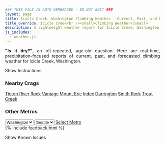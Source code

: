 ```yaml
---
### THIS FILE IS AUTO-GENERATED - DO NOT EDIT ###
layout: page
title: Icicle Creek, Washington Climbing Weather - Current, Past, and Forecasted Report
title_override: Icicle Creek<br /><small>Climbing Weather</small>
description: A lightweight weather report for Icicle Creek, Washington. Optimized for slow internet connections.
js_includes:
  - weather.js
---
```


<section class="measure center lh-copy f5-ns f6 ph2 mv4" style="text-align: justify;">
<strong>"Is it dry?"</strong>, an oft-repeated, age-old question. Here are real-time,
precipitation-focused reports of current, past, and forecasted climbing weather for Icicle Creek, Washington.
</section>

<p id="settings-toggle" class="mw5 b center tc hover-light-red black-70 pointer">Show Instructions</p>
<section id="settings" class="overflow-hidden" style="display:none;">
    <div class="mv2 ph2 center">
        <div class="fn f6 tc pv2">
            <p class="measure lh-copy center"><strong>Show/hide hourly forecasts</strong> by clicking the desired day.</p>
            <hr class="mw5 p0 mv2 o-60 b0 bt b--light-red light-red bg-light-red">
            <p class="measure lh-copy center"><strong>Current and Past conditions</strong> are measured by the nearest weather station. <strong>Forecast conditions</strong> are calculated and polled separately.</p>
            <hr class="mw5 p0 mv2 o-60 b0 bt b--light-red light-red bg-light-red">
            <p class="measure lh-copy center"><strong>Having issues?</strong> Try <a id="clear-cache" class="no-underline relative fancy-link light-red hover-light-red" href="#">clearing the local cache</a>.</p>
            <hr class="mw5 p0 mv2 o-60 b0 bt b--light-red light-red bg-light-red">
            <p class="measure lh-copy center">Weather data sourced from <a class="no-underline fancy-link relative light-red" target="_blank" href="https://www.weather.gov/documentation/services-web-api">weather.gov</a>.</p>
        </div>
    </div>
</section>
<section id="weather" data-crag="icicle-creek-washington" class="mv4-ns mv3 ph2 center"></section>
<section id="nearby" class="tc lh-copy">
  <h3>Nearby Crags</h3>
<a class="nowrap no-underline fancy-link relative light-red mh3" href="/crags/tieton-river-rock-washington-weather.html">Tieton River Rock</a>
<a class="nowrap no-underline fancy-link relative light-red mh3" href="/crags/vantage-washington-weather.html">Vantage</a>
<a class="nowrap no-underline fancy-link relative light-red mh3" href="/crags/mount-erie-washington-weather.html">Mount Erie</a>
<a class="nowrap no-underline fancy-link relative light-red mh3" href="/crags/index-washington-weather.html">Index</a>
<a class="nowrap no-underline fancy-link relative light-red mh3" href="/crags/darrington-washington-weather.html">Darrington</a>
<a class="nowrap no-underline fancy-link relative light-red mh3" href="/crags/smith-rock-oregon-weather.html">Smith Rock</a>
<a class="nowrap no-underline fancy-link relative light-red mh3" href="/crags/trout-creek-oregon-weather.html">Trout Creek</a>
</section>
<section id="nearby" class="tc lh-copy">
  <h3>Other Metros</h3>
  <select class="ma1 bg-near-white pa2" id="stateSel">
    <option value="Texas">Texas</option>
    <option value="Washington" selected>Washington</option>
    <option value="Colorado">Colorado</option>
    <option value="Tennessee">Tennessee</option>
    <option value="Utah">Utah</option>
    <option value="California">California</option>
  </select>
  <select class="ma1 bg-near-white pa2" id="citySel">
    <option value="Seattle" selected>Seattle</option>
  </select>
  <a id="selectMetro" class="f6 link dim ph3 pv2 ma1 dib white bg-light-red" href="/crags/seattle-washington-weather.html">Select Metro</a>
  <script>
    var states = [];
    states["Texas"] = "Austin"
    states["Washington"] = "Seattle"
    states["Colorado"] = "Denver"
    states["Tennessee"] = "Nashville"
    states["Utah"] = "Salt Lake City"
    states["California"] = "San Francisco|Los Angeles"
  </script>
</section>
{% include feedback.html %}
<p id="issues-toggle" class="mw5 b center tc hover-light-red black-70 pointer">Show Known Issues</p>
<section id="issues" class="overflow-hidden tc f6">
</section>

<script>
  var weekly_OTX_35_103 = {"updated":"2022-09-30T07:57:16+00:00","units":"us","forecastGenerator":"BaselineForecastGenerator","generatedAt":"2022-09-30T08:46:32+00:00","updateTime":"2022-09-30T07:57:16+00:00","validTimes":"2022-09-30T01:00:00+00:00/P8D","elevation":{"unitCode":"wmoUnit:m","value":627.888},"periods":[{"number":1,"name":"Overnight","startTime":"2022-09-30T01:00:00-07:00","endTime":"2022-09-30T06:00:00-07:00","isDaytime":false,"temperature":54,"temperatureUnit":"F","temperatureTrend":"rising","windSpeed":"7 mph","windDirection":"NW","icon":"https://api.weather.gov/icons/land/night/haze?size=medium","shortForecast":"Haze","detailedForecast":"Haze. Mostly clear. Low around 54, with temperatures rising to around 56 overnight. Northwest wind around 7 mph."},{"number":2,"name":"Friday","startTime":"2022-09-30T06:00:00-07:00","endTime":"2022-09-30T18:00:00-07:00","isDaytime":true,"temperature":73,"temperatureUnit":"F","temperatureTrend":"falling","windSpeed":"2 to 6 mph","windDirection":"NE","icon":"https://api.weather.gov/icons/land/day/haze/skc?size=medium","shortForecast":"Haze then Sunny","detailedForecast":"Haze before 11am. Sunny. High near 73, with temperatures falling to around 71 in the afternoon. Northeast wind 2 to 6 mph."},{"number":3,"name":"Friday Night","startTime":"2022-09-30T18:00:00-07:00","endTime":"2022-10-01T06:00:00-07:00","isDaytime":false,"temperature":57,"temperatureUnit":"F","temperatureTrend":"rising","windSpeed":"1 to 5 mph","windDirection":"SE","icon":"https://api.weather.gov/icons/land/night/few?size=medium","shortForecast":"Mostly Clear","detailedForecast":"Mostly clear. Low around 57, with temperatures rising to around 59 overnight. Southeast wind 1 to 5 mph."},{"number":4,"name":"Saturday","startTime":"2022-10-01T06:00:00-07:00","endTime":"2022-10-01T18:00:00-07:00","isDaytime":true,"temperature":74,"temperatureUnit":"F","temperatureTrend":null,"windSpeed":"1 to 7 mph","windDirection":"SE","icon":"https://api.weather.gov/icons/land/day/few?size=medium","shortForecast":"Sunny","detailedForecast":"Sunny, with a high near 74. Southeast wind 1 to 7 mph."},{"number":5,"name":"Saturday Night","startTime":"2022-10-01T18:00:00-07:00","endTime":"2022-10-02T06:00:00-07:00","isDaytime":false,"temperature":59,"temperatureUnit":"F","temperatureTrend":null,"windSpeed":"2 to 6 mph","windDirection":"N","icon":"https://api.weather.gov/icons/land/night/skc?size=medium","shortForecast":"Clear","detailedForecast":"Clear, with a low around 59. North wind 2 to 6 mph."},{"number":6,"name":"Sunday","startTime":"2022-10-02T06:00:00-07:00","endTime":"2022-10-02T18:00:00-07:00","isDaytime":true,"temperature":77,"temperatureUnit":"F","temperatureTrend":null,"windSpeed":"2 to 6 mph","windDirection":"NE","icon":"https://api.weather.gov/icons/land/day/skc?size=medium","shortForecast":"Sunny","detailedForecast":"Sunny, with a high near 77."},{"number":7,"name":"Sunday Night","startTime":"2022-10-02T18:00:00-07:00","endTime":"2022-10-03T06:00:00-07:00","isDaytime":false,"temperature":59,"temperatureUnit":"F","temperatureTrend":null,"windSpeed":"2 to 6 mph","windDirection":"W","icon":"https://api.weather.gov/icons/land/night/few?size=medium","shortForecast":"Mostly Clear","detailedForecast":"Mostly clear, with a low around 59."},{"number":8,"name":"Monday","startTime":"2022-10-03T06:00:00-07:00","endTime":"2022-10-03T18:00:00-07:00","isDaytime":true,"temperature":76,"temperatureUnit":"F","temperatureTrend":null,"windSpeed":"2 to 6 mph","windDirection":"S","icon":"https://api.weather.gov/icons/land/day/few?size=medium","shortForecast":"Sunny","detailedForecast":"Sunny, with a high near 76."},{"number":9,"name":"Monday Night","startTime":"2022-10-03T18:00:00-07:00","endTime":"2022-10-04T06:00:00-07:00","isDaytime":false,"temperature":59,"temperatureUnit":"F","temperatureTrend":null,"windSpeed":"5 mph","windDirection":"W","icon":"https://api.weather.gov/icons/land/night/few?size=medium","shortForecast":"Mostly Clear","detailedForecast":"Mostly clear, with a low around 59."},{"number":10,"name":"Tuesday","startTime":"2022-10-04T06:00:00-07:00","endTime":"2022-10-04T18:00:00-07:00","isDaytime":true,"temperature":77,"temperatureUnit":"F","temperatureTrend":null,"windSpeed":"2 to 6 mph","windDirection":"S","icon":"https://api.weather.gov/icons/land/day/few?size=medium","shortForecast":"Sunny","detailedForecast":"Sunny, with a high near 77."},{"number":11,"name":"Tuesday Night","startTime":"2022-10-04T18:00:00-07:00","endTime":"2022-10-05T06:00:00-07:00","isDaytime":false,"temperature":60,"temperatureUnit":"F","temperatureTrend":null,"windSpeed":"5 mph","windDirection":"W","icon":"https://api.weather.gov/icons/land/night/sct?size=medium","shortForecast":"Partly Cloudy","detailedForecast":"Partly cloudy, with a low around 60."},{"number":12,"name":"Wednesday","startTime":"2022-10-05T06:00:00-07:00","endTime":"2022-10-05T18:00:00-07:00","isDaytime":true,"temperature":76,"temperatureUnit":"F","temperatureTrend":null,"windSpeed":"3 mph","windDirection":"E","icon":"https://api.weather.gov/icons/land/day/sct?size=medium","shortForecast":"Mostly Sunny","detailedForecast":"Mostly sunny, with a high near 76."},{"number":13,"name":"Wednesday Night","startTime":"2022-10-05T18:00:00-07:00","endTime":"2022-10-06T06:00:00-07:00","isDaytime":false,"temperature":58,"temperatureUnit":"F","temperatureTrend":null,"windSpeed":"5 mph","windDirection":"SW","icon":"https://api.weather.gov/icons/land/night/sct?size=medium","shortForecast":"Partly Cloudy","detailedForecast":"Partly cloudy, with a low around 58."},{"number":14,"name":"Thursday","startTime":"2022-10-06T06:00:00-07:00","endTime":"2022-10-06T18:00:00-07:00","isDaytime":true,"temperature":76,"temperatureUnit":"F","temperatureTrend":null,"windSpeed":"5 mph","windDirection":"NE","icon":"https://api.weather.gov/icons/land/day/few?size=medium","shortForecast":"Sunny","detailedForecast":"Sunny, with a high near 76."}]}
  var hourly_OTX_35_103 = {"@context":["https://geojson.org/geojson-ld/geojson-context.jsonld",{"@version":"1.1","wx":"https://api.weather.gov/ontology#","geo":"http://www.opengis.net/ont/geosparql#","unit":"http://codes.wmo.int/common/unit/","@vocab":"https://api.weather.gov/ontology#"}],"type":"Feature","geometry":{"type":"Polygon","coordinates":[[[-120.7345075,47.548385],[-120.72864890000001,47.527796900000006],[-120.69818380000001,47.5317458],[-120.70403590000001,47.5523341],[-120.7345075,47.548385]]]},"properties":{"updated":"2022-09-30T07:57:16+00:00","units":"us","forecastGenerator":"HourlyForecastGenerator","generatedAt":"2022-09-30T08:46:33+00:00","updateTime":"2022-09-30T07:57:16+00:00","validTimes":"2022-09-30T01:00:00+00:00/P8D","elevation":{"unitCode":"wmoUnit:m","value":627.888},"periods":[{"number":1,"name":"","startTime":"2022-09-30T01:00:00-07:00","endTime":"2022-09-30T02:00:00-07:00","isDaytime":false,"temperature":57,"temperatureUnit":"F","temperatureTrend":null,"windSpeed":"7 mph","windDirection":"NW","icon":"https://api.weather.gov/icons/land/night/haze?size=small","shortForecast":"Haze","detailedForecast":""},{"number":2,"name":"","startTime":"2022-09-30T02:00:00-07:00","endTime":"2022-09-30T03:00:00-07:00","isDaytime":false,"temperature":57,"temperatureUnit":"F","temperatureTrend":null,"windSpeed":"7 mph","windDirection":"NW","icon":"https://api.weather.gov/icons/land/night/haze?size=small","shortForecast":"Haze","detailedForecast":""},{"number":3,"name":"","startTime":"2022-09-30T03:00:00-07:00","endTime":"2022-09-30T04:00:00-07:00","isDaytime":false,"temperature":56,"temperatureUnit":"F","temperatureTrend":null,"windSpeed":"6 mph","windDirection":"NW","icon":"https://api.weather.gov/icons/land/night/haze?size=small","shortForecast":"Haze","detailedForecast":""},{"number":4,"name":"","startTime":"2022-09-30T04:00:00-07:00","endTime":"2022-09-30T05:00:00-07:00","isDaytime":false,"temperature":56,"temperatureUnit":"F","temperatureTrend":null,"windSpeed":"6 mph","windDirection":"NW","icon":"https://api.weather.gov/icons/land/night/haze?size=small","shortForecast":"Haze","detailedForecast":""},{"number":5,"name":"","startTime":"2022-09-30T05:00:00-07:00","endTime":"2022-09-30T06:00:00-07:00","isDaytime":false,"temperature":56,"temperatureUnit":"F","temperatureTrend":null,"windSpeed":"5 mph","windDirection":"NW","icon":"https://api.weather.gov/icons/land/night/haze?size=small","shortForecast":"Haze","detailedForecast":""},{"number":6,"name":"","startTime":"2022-09-30T06:00:00-07:00","endTime":"2022-09-30T07:00:00-07:00","isDaytime":true,"temperature":55,"temperatureUnit":"F","temperatureTrend":null,"windSpeed":"5 mph","windDirection":"NW","icon":"https://api.weather.gov/icons/land/day/haze?size=small","shortForecast":"Haze","detailedForecast":""},{"number":7,"name":"","startTime":"2022-09-30T07:00:00-07:00","endTime":"2022-09-30T08:00:00-07:00","isDaytime":true,"temperature":56,"temperatureUnit":"F","temperatureTrend":null,"windSpeed":"5 mph","windDirection":"NW","icon":"https://api.weather.gov/icons/land/day/haze?size=small","shortForecast":"Haze","detailedForecast":""},{"number":8,"name":"","startTime":"2022-09-30T08:00:00-07:00","endTime":"2022-09-30T09:00:00-07:00","isDaytime":true,"temperature":58,"temperatureUnit":"F","temperatureTrend":null,"windSpeed":"3 mph","windDirection":"NW","icon":"https://api.weather.gov/icons/land/day/haze?size=small","shortForecast":"Haze","detailedForecast":""},{"number":9,"name":"","startTime":"2022-09-30T09:00:00-07:00","endTime":"2022-09-30T10:00:00-07:00","isDaytime":true,"temperature":63,"temperatureUnit":"F","temperatureTrend":null,"windSpeed":"2 mph","windDirection":"N","icon":"https://api.weather.gov/icons/land/day/haze?size=small","shortForecast":"Haze","detailedForecast":""},{"number":10,"name":"","startTime":"2022-09-30T10:00:00-07:00","endTime":"2022-09-30T11:00:00-07:00","isDaytime":true,"temperature":66,"temperatureUnit":"F","temperatureTrend":null,"windSpeed":"2 mph","windDirection":"NE","icon":"https://api.weather.gov/icons/land/day/haze?size=small","shortForecast":"Haze","detailedForecast":""},{"number":11,"name":"","startTime":"2022-09-30T11:00:00-07:00","endTime":"2022-09-30T12:00:00-07:00","isDaytime":true,"temperature":67,"temperatureUnit":"F","temperatureTrend":null,"windSpeed":"5 mph","windDirection":"NE","icon":"https://api.weather.gov/icons/land/day/skc?size=small","shortForecast":"Sunny","detailedForecast":""},{"number":12,"name":"","startTime":"2022-09-30T12:00:00-07:00","endTime":"2022-09-30T13:00:00-07:00","isDaytime":true,"temperature":69,"temperatureUnit":"F","temperatureTrend":null,"windSpeed":"5 mph","windDirection":"E","icon":"https://api.weather.gov/icons/land/day/skc?size=small","shortForecast":"Sunny","detailedForecast":""},{"number":13,"name":"","startTime":"2022-09-30T13:00:00-07:00","endTime":"2022-09-30T14:00:00-07:00","isDaytime":true,"temperature":70,"temperatureUnit":"F","temperatureTrend":null,"windSpeed":"6 mph","windDirection":"E","icon":"https://api.weather.gov/icons/land/day/skc?size=small","shortForecast":"Sunny","detailedForecast":""},{"number":14,"name":"","startTime":"2022-09-30T14:00:00-07:00","endTime":"2022-09-30T15:00:00-07:00","isDaytime":true,"temperature":71,"temperatureUnit":"F","temperatureTrend":null,"windSpeed":"6 mph","windDirection":"E","icon":"https://api.weather.gov/icons/land/day/skc?size=small","shortForecast":"Sunny","detailedForecast":""},{"number":15,"name":"","startTime":"2022-09-30T15:00:00-07:00","endTime":"2022-09-30T16:00:00-07:00","isDaytime":true,"temperature":71,"temperatureUnit":"F","temperatureTrend":null,"windSpeed":"5 mph","windDirection":"E","icon":"https://api.weather.gov/icons/land/day/skc?size=small","shortForecast":"Sunny","detailedForecast":""},{"number":16,"name":"","startTime":"2022-09-30T16:00:00-07:00","endTime":"2022-09-30T17:00:00-07:00","isDaytime":true,"temperature":72,"temperatureUnit":"F","temperatureTrend":null,"windSpeed":"6 mph","windDirection":"E","icon":"https://api.weather.gov/icons/land/day/few?size=small","shortForecast":"Sunny","detailedForecast":""},{"number":17,"name":"","startTime":"2022-09-30T17:00:00-07:00","endTime":"2022-09-30T18:00:00-07:00","isDaytime":true,"temperature":71,"temperatureUnit":"F","temperatureTrend":null,"windSpeed":"5 mph","windDirection":"E","icon":"https://api.weather.gov/icons/land/day/few?size=small","shortForecast":"Sunny","detailedForecast":""},{"number":18,"name":"","startTime":"2022-09-30T18:00:00-07:00","endTime":"2022-09-30T19:00:00-07:00","isDaytime":false,"temperature":69,"temperatureUnit":"F","temperatureTrend":null,"windSpeed":"5 mph","windDirection":"E","icon":"https://api.weather.gov/icons/land/night/skc?size=small","shortForecast":"Clear","detailedForecast":""},{"number":19,"name":"","startTime":"2022-09-30T19:00:00-07:00","endTime":"2022-09-30T20:00:00-07:00","isDaytime":false,"temperature":66,"temperatureUnit":"F","temperatureTrend":null,"windSpeed":"3 mph","windDirection":"SE","icon":"https://api.weather.gov/icons/land/night/skc?size=small","shortForecast":"Clear","detailedForecast":""},{"number":20,"name":"","startTime":"2022-09-30T20:00:00-07:00","endTime":"2022-09-30T21:00:00-07:00","isDaytime":false,"temperature":64,"temperatureUnit":"F","temperatureTrend":null,"windSpeed":"3 mph","windDirection":"NW","icon":"https://api.weather.gov/icons/land/night/skc?size=small","shortForecast":"Clear","detailedForecast":""},{"number":21,"name":"","startTime":"2022-09-30T21:00:00-07:00","endTime":"2022-09-30T22:00:00-07:00","isDaytime":false,"temperature":63,"temperatureUnit":"F","temperatureTrend":null,"windSpeed":"3 mph","windDirection":"NE","icon":"https://api.weather.gov/icons/land/night/skc?size=small","shortForecast":"Clear","detailedForecast":""},{"number":22,"name":"","startTime":"2022-09-30T22:00:00-07:00","endTime":"2022-09-30T23:00:00-07:00","isDaytime":false,"temperature":62,"temperatureUnit":"F","temperatureTrend":null,"windSpeed":"3 mph","windDirection":"NE","icon":"https://api.weather.gov/icons/land/night/few?size=small","shortForecast":"Mostly Clear","detailedForecast":""},{"number":23,"name":"","startTime":"2022-09-30T23:00:00-07:00","endTime":"2022-10-01T00:00:00-07:00","isDaytime":false,"temperature":62,"temperatureUnit":"F","temperatureTrend":null,"windSpeed":"2 mph","windDirection":"E","icon":"https://api.weather.gov/icons/land/night/few?size=small","shortForecast":"Mostly Clear","detailedForecast":""},{"number":24,"name":"","startTime":"2022-10-01T00:00:00-07:00","endTime":"2022-10-01T01:00:00-07:00","isDaytime":false,"temperature":60,"temperatureUnit":"F","temperatureTrend":null,"windSpeed":"1 mph","windDirection":"E","icon":"https://api.weather.gov/icons/land/night/few?size=small","shortForecast":"Mostly Clear","detailedForecast":""},{"number":25,"name":"","startTime":"2022-10-01T01:00:00-07:00","endTime":"2022-10-01T02:00:00-07:00","isDaytime":false,"temperature":61,"temperatureUnit":"F","temperatureTrend":null,"windSpeed":"2 mph","windDirection":"W","icon":"https://api.weather.gov/icons/land/night/few?size=small","shortForecast":"Mostly Clear","detailedForecast":""},{"number":26,"name":"","startTime":"2022-10-01T02:00:00-07:00","endTime":"2022-10-01T03:00:00-07:00","isDaytime":false,"temperature":61,"temperatureUnit":"F","temperatureTrend":null,"windSpeed":"1 mph","windDirection":"SW","icon":"https://api.weather.gov/icons/land/night/few?size=small","shortForecast":"Mostly Clear","detailedForecast":""},{"number":27,"name":"","startTime":"2022-10-01T03:00:00-07:00","endTime":"2022-10-01T04:00:00-07:00","isDaytime":false,"temperature":59,"temperatureUnit":"F","temperatureTrend":null,"windSpeed":"2 mph","windDirection":"S","icon":"https://api.weather.gov/icons/land/night/few?size=small","shortForecast":"Mostly Clear","detailedForecast":""},{"number":28,"name":"","startTime":"2022-10-01T04:00:00-07:00","endTime":"2022-10-01T05:00:00-07:00","isDaytime":false,"temperature":59,"temperatureUnit":"F","temperatureTrend":null,"windSpeed":"2 mph","windDirection":"S","icon":"https://api.weather.gov/icons/land/night/few?size=small","shortForecast":"Mostly Clear","detailedForecast":""},{"number":29,"name":"","startTime":"2022-10-01T05:00:00-07:00","endTime":"2022-10-01T06:00:00-07:00","isDaytime":false,"temperature":59,"temperatureUnit":"F","temperatureTrend":null,"windSpeed":"2 mph","windDirection":"S","icon":"https://api.weather.gov/icons/land/night/few?size=small","shortForecast":"Mostly Clear","detailedForecast":""},{"number":30,"name":"","startTime":"2022-10-01T06:00:00-07:00","endTime":"2022-10-01T07:00:00-07:00","isDaytime":true,"temperature":57,"temperatureUnit":"F","temperatureTrend":null,"windSpeed":"2 mph","windDirection":"S","icon":"https://api.weather.gov/icons/land/day/few?size=small","shortForecast":"Sunny","detailedForecast":""},{"number":31,"name":"","startTime":"2022-10-01T07:00:00-07:00","endTime":"2022-10-01T08:00:00-07:00","isDaytime":true,"temperature":57,"temperatureUnit":"F","temperatureTrend":null,"windSpeed":"2 mph","windDirection":"S","icon":"https://api.weather.gov/icons/land/day/few?size=small","shortForecast":"Sunny","detailedForecast":""},{"number":32,"name":"","startTime":"2022-10-01T08:00:00-07:00","endTime":"2022-10-01T09:00:00-07:00","isDaytime":true,"temperature":59,"temperatureUnit":"F","temperatureTrend":null,"windSpeed":"1 mph","windDirection":"S","icon":"https://api.weather.gov/icons/land/day/few?size=small","shortForecast":"Sunny","detailedForecast":""},{"number":33,"name":"","startTime":"2022-10-01T09:00:00-07:00","endTime":"2022-10-01T10:00:00-07:00","isDaytime":true,"temperature":64,"temperatureUnit":"F","temperatureTrend":null,"windSpeed":"2 mph","windDirection":"SE","icon":"https://api.weather.gov/icons/land/day/few?size=small","shortForecast":"Sunny","detailedForecast":""},{"number":34,"name":"","startTime":"2022-10-01T10:00:00-07:00","endTime":"2022-10-01T11:00:00-07:00","isDaytime":true,"temperature":67,"temperatureUnit":"F","temperatureTrend":null,"windSpeed":"5 mph","windDirection":"E","icon":"https://api.weather.gov/icons/land/day/few?size=small","shortForecast":"Sunny","detailedForecast":""},{"number":35,"name":"","startTime":"2022-10-01T11:00:00-07:00","endTime":"2022-10-01T12:00:00-07:00","isDaytime":true,"temperature":68,"temperatureUnit":"F","temperatureTrend":null,"windSpeed":"6 mph","windDirection":"E","icon":"https://api.weather.gov/icons/land/day/skc?size=small","shortForecast":"Sunny","detailedForecast":""},{"number":36,"name":"","startTime":"2022-10-01T12:00:00-07:00","endTime":"2022-10-01T13:00:00-07:00","isDaytime":true,"temperature":71,"temperatureUnit":"F","temperatureTrend":null,"windSpeed":"6 mph","windDirection":"E","icon":"https://api.weather.gov/icons/land/day/skc?size=small","shortForecast":"Sunny","detailedForecast":""},{"number":37,"name":"","startTime":"2022-10-01T13:00:00-07:00","endTime":"2022-10-01T14:00:00-07:00","isDaytime":true,"temperature":71,"temperatureUnit":"F","temperatureTrend":null,"windSpeed":"6 mph","windDirection":"E","icon":"https://api.weather.gov/icons/land/day/skc?size=small","shortForecast":"Sunny","detailedForecast":""},{"number":38,"name":"","startTime":"2022-10-01T14:00:00-07:00","endTime":"2022-10-01T15:00:00-07:00","isDaytime":true,"temperature":71,"temperatureUnit":"F","temperatureTrend":null,"windSpeed":"7 mph","windDirection":"E","icon":"https://api.weather.gov/icons/land/day/skc?size=small","shortForecast":"Sunny","detailedForecast":""},{"number":39,"name":"","startTime":"2022-10-01T15:00:00-07:00","endTime":"2022-10-01T16:00:00-07:00","isDaytime":true,"temperature":72,"temperatureUnit":"F","temperatureTrend":null,"windSpeed":"7 mph","windDirection":"E","icon":"https://api.weather.gov/icons/land/day/skc?size=small","shortForecast":"Sunny","detailedForecast":""},{"number":40,"name":"","startTime":"2022-10-01T16:00:00-07:00","endTime":"2022-10-01T17:00:00-07:00","isDaytime":true,"temperature":72,"temperatureUnit":"F","temperatureTrend":null,"windSpeed":"7 mph","windDirection":"E","icon":"https://api.weather.gov/icons/land/day/skc?size=small","shortForecast":"Sunny","detailedForecast":""},{"number":41,"name":"","startTime":"2022-10-01T17:00:00-07:00","endTime":"2022-10-01T18:00:00-07:00","isDaytime":true,"temperature":72,"temperatureUnit":"F","temperatureTrend":null,"windSpeed":"6 mph","windDirection":"E","icon":"https://api.weather.gov/icons/land/day/skc?size=small","shortForecast":"Sunny","detailedForecast":""},{"number":42,"name":"","startTime":"2022-10-01T18:00:00-07:00","endTime":"2022-10-01T19:00:00-07:00","isDaytime":false,"temperature":65,"temperatureUnit":"F","temperatureTrend":null,"windSpeed":"6 mph","windDirection":"E","icon":"https://api.weather.gov/icons/land/night/skc?size=small","shortForecast":"Clear","detailedForecast":""},{"number":43,"name":"","startTime":"2022-10-01T19:00:00-07:00","endTime":"2022-10-01T20:00:00-07:00","isDaytime":false,"temperature":65,"temperatureUnit":"F","temperatureTrend":null,"windSpeed":"6 mph","windDirection":"E","icon":"https://api.weather.gov/icons/land/night/skc?size=small","shortForecast":"Clear","detailedForecast":""},{"number":44,"name":"","startTime":"2022-10-01T20:00:00-07:00","endTime":"2022-10-01T21:00:00-07:00","isDaytime":false,"temperature":65,"temperatureUnit":"F","temperatureTrend":null,"windSpeed":"5 mph","windDirection":"N","icon":"https://api.weather.gov/icons/land/night/skc?size=small","shortForecast":"Clear","detailedForecast":""},{"number":45,"name":"","startTime":"2022-10-01T21:00:00-07:00","endTime":"2022-10-01T22:00:00-07:00","isDaytime":false,"temperature":64,"temperatureUnit":"F","temperatureTrend":null,"windSpeed":"5 mph","windDirection":"N","icon":"https://api.weather.gov/icons/land/night/skc?size=small","shortForecast":"Clear","detailedForecast":""},{"number":46,"name":"","startTime":"2022-10-01T22:00:00-07:00","endTime":"2022-10-01T23:00:00-07:00","isDaytime":false,"temperature":64,"temperatureUnit":"F","temperatureTrend":null,"windSpeed":"5 mph","windDirection":"N","icon":"https://api.weather.gov/icons/land/night/skc?size=small","shortForecast":"Clear","detailedForecast":""},{"number":47,"name":"","startTime":"2022-10-01T23:00:00-07:00","endTime":"2022-10-02T00:00:00-07:00","isDaytime":false,"temperature":64,"temperatureUnit":"F","temperatureTrend":null,"windSpeed":"3 mph","windDirection":"N","icon":"https://api.weather.gov/icons/land/night/skc?size=small","shortForecast":"Clear","detailedForecast":""},{"number":48,"name":"","startTime":"2022-10-02T00:00:00-07:00","endTime":"2022-10-02T01:00:00-07:00","isDaytime":false,"temperature":63,"temperatureUnit":"F","temperatureTrend":null,"windSpeed":"3 mph","windDirection":"N","icon":"https://api.weather.gov/icons/land/night/skc?size=small","shortForecast":"Clear","detailedForecast":""},{"number":49,"name":"","startTime":"2022-10-02T01:00:00-07:00","endTime":"2022-10-02T02:00:00-07:00","isDaytime":false,"temperature":63,"temperatureUnit":"F","temperatureTrend":null,"windSpeed":"3 mph","windDirection":"N","icon":"https://api.weather.gov/icons/land/night/skc?size=small","shortForecast":"Clear","detailedForecast":""},{"number":50,"name":"","startTime":"2022-10-02T02:00:00-07:00","endTime":"2022-10-02T03:00:00-07:00","isDaytime":false,"temperature":63,"temperatureUnit":"F","temperatureTrend":null,"windSpeed":"2 mph","windDirection":"N","icon":"https://api.weather.gov/icons/land/night/skc?size=small","shortForecast":"Clear","detailedForecast":""},{"number":51,"name":"","startTime":"2022-10-02T03:00:00-07:00","endTime":"2022-10-02T04:00:00-07:00","isDaytime":false,"temperature":61,"temperatureUnit":"F","temperatureTrend":null,"windSpeed":"2 mph","windDirection":"N","icon":"https://api.weather.gov/icons/land/night/skc?size=small","shortForecast":"Clear","detailedForecast":""},{"number":52,"name":"","startTime":"2022-10-02T04:00:00-07:00","endTime":"2022-10-02T05:00:00-07:00","isDaytime":false,"temperature":61,"temperatureUnit":"F","temperatureTrend":null,"windSpeed":"2 mph","windDirection":"N","icon":"https://api.weather.gov/icons/land/night/skc?size=small","shortForecast":"Clear","detailedForecast":""},{"number":53,"name":"","startTime":"2022-10-02T05:00:00-07:00","endTime":"2022-10-02T06:00:00-07:00","isDaytime":false,"temperature":61,"temperatureUnit":"F","temperatureTrend":null,"windSpeed":"2 mph","windDirection":"NW","icon":"https://api.weather.gov/icons/land/night/skc?size=small","shortForecast":"Clear","detailedForecast":""},{"number":54,"name":"","startTime":"2022-10-02T06:00:00-07:00","endTime":"2022-10-02T07:00:00-07:00","isDaytime":true,"temperature":61,"temperatureUnit":"F","temperatureTrend":null,"windSpeed":"2 mph","windDirection":"NW","icon":"https://api.weather.gov/icons/land/day/skc?size=small","shortForecast":"Sunny","detailedForecast":""},{"number":55,"name":"","startTime":"2022-10-02T07:00:00-07:00","endTime":"2022-10-02T08:00:00-07:00","isDaytime":true,"temperature":61,"temperatureUnit":"F","temperatureTrend":null,"windSpeed":"2 mph","windDirection":"NW","icon":"https://api.weather.gov/icons/land/day/skc?size=small","shortForecast":"Sunny","detailedForecast":""},{"number":56,"name":"","startTime":"2022-10-02T08:00:00-07:00","endTime":"2022-10-02T09:00:00-07:00","isDaytime":true,"temperature":61,"temperatureUnit":"F","temperatureTrend":null,"windSpeed":"2 mph","windDirection":"NW","icon":"https://api.weather.gov/icons/land/day/skc?size=small","shortForecast":"Sunny","detailedForecast":""},{"number":57,"name":"","startTime":"2022-10-02T09:00:00-07:00","endTime":"2022-10-02T10:00:00-07:00","isDaytime":true,"temperature":70,"temperatureUnit":"F","temperatureTrend":null,"windSpeed":"2 mph","windDirection":"NW","icon":"https://api.weather.gov/icons/land/day/skc?size=small","shortForecast":"Sunny","detailedForecast":""},{"number":58,"name":"","startTime":"2022-10-02T10:00:00-07:00","endTime":"2022-10-02T11:00:00-07:00","isDaytime":true,"temperature":70,"temperatureUnit":"F","temperatureTrend":null,"windSpeed":"2 mph","windDirection":"NW","icon":"https://api.weather.gov/icons/land/day/skc?size=small","shortForecast":"Sunny","detailedForecast":""},{"number":59,"name":"","startTime":"2022-10-02T11:00:00-07:00","endTime":"2022-10-02T12:00:00-07:00","isDaytime":true,"temperature":70,"temperatureUnit":"F","temperatureTrend":null,"windSpeed":"5 mph","windDirection":"E","icon":"https://api.weather.gov/icons/land/day/skc?size=small","shortForecast":"Sunny","detailedForecast":""},{"number":60,"name":"","startTime":"2022-10-02T12:00:00-07:00","endTime":"2022-10-02T13:00:00-07:00","isDaytime":true,"temperature":75,"temperatureUnit":"F","temperatureTrend":null,"windSpeed":"5 mph","windDirection":"E","icon":"https://api.weather.gov/icons/land/day/skc?size=small","shortForecast":"Sunny","detailedForecast":""},{"number":61,"name":"","startTime":"2022-10-02T13:00:00-07:00","endTime":"2022-10-02T14:00:00-07:00","isDaytime":true,"temperature":75,"temperatureUnit":"F","temperatureTrend":null,"windSpeed":"5 mph","windDirection":"E","icon":"https://api.weather.gov/icons/land/day/skc?size=small","shortForecast":"Sunny","detailedForecast":""},{"number":62,"name":"","startTime":"2022-10-02T14:00:00-07:00","endTime":"2022-10-02T15:00:00-07:00","isDaytime":true,"temperature":75,"temperatureUnit":"F","temperatureTrend":null,"windSpeed":"6 mph","windDirection":"E","icon":"https://api.weather.gov/icons/land/day/skc?size=small","shortForecast":"Sunny","detailedForecast":""},{"number":63,"name":"","startTime":"2022-10-02T15:00:00-07:00","endTime":"2022-10-02T16:00:00-07:00","isDaytime":true,"temperature":74,"temperatureUnit":"F","temperatureTrend":null,"windSpeed":"6 mph","windDirection":"E","icon":"https://api.weather.gov/icons/land/day/skc?size=small","shortForecast":"Sunny","detailedForecast":""},{"number":64,"name":"","startTime":"2022-10-02T16:00:00-07:00","endTime":"2022-10-02T17:00:00-07:00","isDaytime":true,"temperature":74,"temperatureUnit":"F","temperatureTrend":null,"windSpeed":"6 mph","windDirection":"E","icon":"https://api.weather.gov/icons/land/day/skc?size=small","shortForecast":"Sunny","detailedForecast":""},{"number":65,"name":"","startTime":"2022-10-02T17:00:00-07:00","endTime":"2022-10-02T18:00:00-07:00","isDaytime":true,"temperature":74,"temperatureUnit":"F","temperatureTrend":null,"windSpeed":"6 mph","windDirection":"E","icon":"https://api.weather.gov/icons/land/day/skc?size=small","shortForecast":"Sunny","detailedForecast":""},{"number":66,"name":"","startTime":"2022-10-02T18:00:00-07:00","endTime":"2022-10-02T19:00:00-07:00","isDaytime":false,"temperature":66,"temperatureUnit":"F","temperatureTrend":null,"windSpeed":"6 mph","windDirection":"E","icon":"https://api.weather.gov/icons/land/night/skc?size=small","shortForecast":"Clear","detailedForecast":""},{"number":67,"name":"","startTime":"2022-10-02T19:00:00-07:00","endTime":"2022-10-02T20:00:00-07:00","isDaytime":false,"temperature":66,"temperatureUnit":"F","temperatureTrend":null,"windSpeed":"6 mph","windDirection":"E","icon":"https://api.weather.gov/icons/land/night/skc?size=small","shortForecast":"Clear","detailedForecast":""},{"number":68,"name":"","startTime":"2022-10-02T20:00:00-07:00","endTime":"2022-10-02T21:00:00-07:00","isDaytime":false,"temperature":66,"temperatureUnit":"F","temperatureTrend":null,"windSpeed":"3 mph","windDirection":"W","icon":"https://api.weather.gov/icons/land/night/skc?size=small","shortForecast":"Clear","detailedForecast":""},{"number":69,"name":"","startTime":"2022-10-02T21:00:00-07:00","endTime":"2022-10-02T22:00:00-07:00","isDaytime":false,"temperature":65,"temperatureUnit":"F","temperatureTrend":null,"windSpeed":"3 mph","windDirection":"W","icon":"https://api.weather.gov/icons/land/night/skc?size=small","shortForecast":"Clear","detailedForecast":""},{"number":70,"name":"","startTime":"2022-10-02T22:00:00-07:00","endTime":"2022-10-02T23:00:00-07:00","isDaytime":false,"temperature":65,"temperatureUnit":"F","temperatureTrend":null,"windSpeed":"3 mph","windDirection":"W","icon":"https://api.weather.gov/icons/land/night/skc?size=small","shortForecast":"Clear","detailedForecast":""},{"number":71,"name":"","startTime":"2022-10-02T23:00:00-07:00","endTime":"2022-10-03T00:00:00-07:00","isDaytime":false,"temperature":65,"temperatureUnit":"F","temperatureTrend":null,"windSpeed":"3 mph","windDirection":"W","icon":"https://api.weather.gov/icons/land/night/few?size=small","shortForecast":"Mostly Clear","detailedForecast":""},{"number":72,"name":"","startTime":"2022-10-03T00:00:00-07:00","endTime":"2022-10-03T01:00:00-07:00","isDaytime":false,"temperature":64,"temperatureUnit":"F","temperatureTrend":null,"windSpeed":"3 mph","windDirection":"W","icon":"https://api.weather.gov/icons/land/night/few?size=small","shortForecast":"Mostly Clear","detailedForecast":""},{"number":73,"name":"","startTime":"2022-10-03T01:00:00-07:00","endTime":"2022-10-03T02:00:00-07:00","isDaytime":false,"temperature":64,"temperatureUnit":"F","temperatureTrend":null,"windSpeed":"3 mph","windDirection":"W","icon":"https://api.weather.gov/icons/land/night/few?size=small","shortForecast":"Mostly Clear","detailedForecast":""},{"number":74,"name":"","startTime":"2022-10-03T02:00:00-07:00","endTime":"2022-10-03T03:00:00-07:00","isDaytime":false,"temperature":64,"temperatureUnit":"F","temperatureTrend":null,"windSpeed":"2 mph","windDirection":"NW","icon":"https://api.weather.gov/icons/land/night/few?size=small","shortForecast":"Mostly Clear","detailedForecast":""},{"number":75,"name":"","startTime":"2022-10-03T03:00:00-07:00","endTime":"2022-10-03T04:00:00-07:00","isDaytime":false,"temperature":62,"temperatureUnit":"F","temperatureTrend":null,"windSpeed":"2 mph","windDirection":"NW","icon":"https://api.weather.gov/icons/land/night/few?size=small","shortForecast":"Mostly Clear","detailedForecast":""},{"number":76,"name":"","startTime":"2022-10-03T04:00:00-07:00","endTime":"2022-10-03T05:00:00-07:00","isDaytime":false,"temperature":62,"temperatureUnit":"F","temperatureTrend":null,"windSpeed":"2 mph","windDirection":"NW","icon":"https://api.weather.gov/icons/land/night/few?size=small","shortForecast":"Mostly Clear","detailedForecast":""},{"number":77,"name":"","startTime":"2022-10-03T05:00:00-07:00","endTime":"2022-10-03T06:00:00-07:00","isDaytime":false,"temperature":62,"temperatureUnit":"F","temperatureTrend":null,"windSpeed":"2 mph","windDirection":"NW","icon":"https://api.weather.gov/icons/land/night/few?size=small","shortForecast":"Mostly Clear","detailedForecast":""},{"number":78,"name":"","startTime":"2022-10-03T06:00:00-07:00","endTime":"2022-10-03T07:00:00-07:00","isDaytime":true,"temperature":61,"temperatureUnit":"F","temperatureTrend":null,"windSpeed":"2 mph","windDirection":"NW","icon":"https://api.weather.gov/icons/land/day/few?size=small","shortForecast":"Sunny","detailedForecast":""},{"number":79,"name":"","startTime":"2022-10-03T07:00:00-07:00","endTime":"2022-10-03T08:00:00-07:00","isDaytime":true,"temperature":61,"temperatureUnit":"F","temperatureTrend":null,"windSpeed":"2 mph","windDirection":"NW","icon":"https://api.weather.gov/icons/land/day/few?size=small","shortForecast":"Sunny","detailedForecast":""},{"number":80,"name":"","startTime":"2022-10-03T08:00:00-07:00","endTime":"2022-10-03T09:00:00-07:00","isDaytime":true,"temperature":62,"temperatureUnit":"F","temperatureTrend":null,"windSpeed":"2 mph","windDirection":"W","icon":"https://api.weather.gov/icons/land/day/few?size=small","shortForecast":"Sunny","detailedForecast":""},{"number":81,"name":"","startTime":"2022-10-03T09:00:00-07:00","endTime":"2022-10-03T10:00:00-07:00","isDaytime":true,"temperature":64,"temperatureUnit":"F","temperatureTrend":null,"windSpeed":"2 mph","windDirection":"W","icon":"https://api.weather.gov/icons/land/day/few?size=small","shortForecast":"Sunny","detailedForecast":""},{"number":82,"name":"","startTime":"2022-10-03T10:00:00-07:00","endTime":"2022-10-03T11:00:00-07:00","isDaytime":true,"temperature":67,"temperatureUnit":"F","temperatureTrend":null,"windSpeed":"2 mph","windDirection":"W","icon":"https://api.weather.gov/icons/land/day/few?size=small","shortForecast":"Sunny","detailedForecast":""},{"number":83,"name":"","startTime":"2022-10-03T11:00:00-07:00","endTime":"2022-10-03T12:00:00-07:00","isDaytime":true,"temperature":70,"temperatureUnit":"F","temperatureTrend":null,"windSpeed":"3 mph","windDirection":"E","icon":"https://api.weather.gov/icons/land/day/skc?size=small","shortForecast":"Sunny","detailedForecast":""},{"number":84,"name":"","startTime":"2022-10-03T12:00:00-07:00","endTime":"2022-10-03T13:00:00-07:00","isDaytime":true,"temperature":72,"temperatureUnit":"F","temperatureTrend":null,"windSpeed":"3 mph","windDirection":"E","icon":"https://api.weather.gov/icons/land/day/skc?size=small","shortForecast":"Sunny","detailedForecast":""},{"number":85,"name":"","startTime":"2022-10-03T13:00:00-07:00","endTime":"2022-10-03T14:00:00-07:00","isDaytime":true,"temperature":73,"temperatureUnit":"F","temperatureTrend":null,"windSpeed":"3 mph","windDirection":"E","icon":"https://api.weather.gov/icons/land/day/skc?size=small","shortForecast":"Sunny","detailedForecast":""},{"number":86,"name":"","startTime":"2022-10-03T14:00:00-07:00","endTime":"2022-10-03T15:00:00-07:00","isDaytime":true,"temperature":74,"temperatureUnit":"F","temperatureTrend":null,"windSpeed":"6 mph","windDirection":"E","icon":"https://api.weather.gov/icons/land/day/few?size=small","shortForecast":"Sunny","detailedForecast":""},{"number":87,"name":"","startTime":"2022-10-03T15:00:00-07:00","endTime":"2022-10-03T16:00:00-07:00","isDaytime":true,"temperature":74,"temperatureUnit":"F","temperatureTrend":null,"windSpeed":"6 mph","windDirection":"E","icon":"https://api.weather.gov/icons/land/day/few?size=small","shortForecast":"Sunny","detailedForecast":""},{"number":88,"name":"","startTime":"2022-10-03T16:00:00-07:00","endTime":"2022-10-03T17:00:00-07:00","isDaytime":true,"temperature":74,"temperatureUnit":"F","temperatureTrend":null,"windSpeed":"6 mph","windDirection":"E","icon":"https://api.weather.gov/icons/land/day/few?size=small","shortForecast":"Sunny","detailedForecast":""},{"number":89,"name":"","startTime":"2022-10-03T17:00:00-07:00","endTime":"2022-10-03T18:00:00-07:00","isDaytime":true,"temperature":73,"temperatureUnit":"F","temperatureTrend":null,"windSpeed":"5 mph","windDirection":"SE","icon":"https://api.weather.gov/icons/land/day/few?size=small","shortForecast":"Sunny","detailedForecast":""},{"number":90,"name":"","startTime":"2022-10-03T18:00:00-07:00","endTime":"2022-10-03T19:00:00-07:00","isDaytime":false,"temperature":71,"temperatureUnit":"F","temperatureTrend":null,"windSpeed":"5 mph","windDirection":"SE","icon":"https://api.weather.gov/icons/land/night/few?size=small","shortForecast":"Mostly Clear","detailedForecast":""},{"number":91,"name":"","startTime":"2022-10-03T19:00:00-07:00","endTime":"2022-10-03T20:00:00-07:00","isDaytime":false,"temperature":67,"temperatureUnit":"F","temperatureTrend":null,"windSpeed":"5 mph","windDirection":"SE","icon":"https://api.weather.gov/icons/land/night/few?size=small","shortForecast":"Mostly Clear","detailedForecast":""},{"number":92,"name":"","startTime":"2022-10-03T20:00:00-07:00","endTime":"2022-10-03T21:00:00-07:00","isDaytime":false,"temperature":65,"temperatureUnit":"F","temperatureTrend":null,"windSpeed":"3 mph","windDirection":"SW","icon":"https://api.weather.gov/icons/land/night/few?size=small","shortForecast":"Mostly Clear","detailedForecast":""},{"number":93,"name":"","startTime":"2022-10-03T21:00:00-07:00","endTime":"2022-10-03T22:00:00-07:00","isDaytime":false,"temperature":64,"temperatureUnit":"F","temperatureTrend":null,"windSpeed":"3 mph","windDirection":"SW","icon":"https://api.weather.gov/icons/land/night/few?size=small","shortForecast":"Mostly Clear","detailedForecast":""},{"number":94,"name":"","startTime":"2022-10-03T22:00:00-07:00","endTime":"2022-10-03T23:00:00-07:00","isDaytime":false,"temperature":64,"temperatureUnit":"F","temperatureTrend":null,"windSpeed":"3 mph","windDirection":"SW","icon":"https://api.weather.gov/icons/land/night/few?size=small","shortForecast":"Mostly Clear","detailedForecast":""},{"number":95,"name":"","startTime":"2022-10-03T23:00:00-07:00","endTime":"2022-10-04T00:00:00-07:00","isDaytime":false,"temperature":64,"temperatureUnit":"F","temperatureTrend":null,"windSpeed":"3 mph","windDirection":"W","icon":"https://api.weather.gov/icons/land/night/few?size=small","shortForecast":"Mostly Clear","detailedForecast":""},{"number":96,"name":"","startTime":"2022-10-04T00:00:00-07:00","endTime":"2022-10-04T01:00:00-07:00","isDaytime":false,"temperature":63,"temperatureUnit":"F","temperatureTrend":null,"windSpeed":"3 mph","windDirection":"W","icon":"https://api.weather.gov/icons/land/night/few?size=small","shortForecast":"Mostly Clear","detailedForecast":""},{"number":97,"name":"","startTime":"2022-10-04T01:00:00-07:00","endTime":"2022-10-04T02:00:00-07:00","isDaytime":false,"temperature":63,"temperatureUnit":"F","temperatureTrend":null,"windSpeed":"3 mph","windDirection":"W","icon":"https://api.weather.gov/icons/land/night/few?size=small","shortForecast":"Mostly Clear","detailedForecast":""},{"number":98,"name":"","startTime":"2022-10-04T02:00:00-07:00","endTime":"2022-10-04T03:00:00-07:00","isDaytime":false,"temperature":62,"temperatureUnit":"F","temperatureTrend":null,"windSpeed":"3 mph","windDirection":"W","icon":"https://api.weather.gov/icons/land/night/few?size=small","shortForecast":"Mostly Clear","detailedForecast":""},{"number":99,"name":"","startTime":"2022-10-04T03:00:00-07:00","endTime":"2022-10-04T04:00:00-07:00","isDaytime":false,"temperature":61,"temperatureUnit":"F","temperatureTrend":null,"windSpeed":"3 mph","windDirection":"W","icon":"https://api.weather.gov/icons/land/night/few?size=small","shortForecast":"Mostly Clear","detailedForecast":""},{"number":100,"name":"","startTime":"2022-10-04T04:00:00-07:00","endTime":"2022-10-04T05:00:00-07:00","isDaytime":false,"temperature":61,"temperatureUnit":"F","temperatureTrend":null,"windSpeed":"3 mph","windDirection":"W","icon":"https://api.weather.gov/icons/land/night/few?size=small","shortForecast":"Mostly Clear","detailedForecast":""},{"number":101,"name":"","startTime":"2022-10-04T05:00:00-07:00","endTime":"2022-10-04T06:00:00-07:00","isDaytime":false,"temperature":61,"temperatureUnit":"F","temperatureTrend":null,"windSpeed":"3 mph","windDirection":"W","icon":"https://api.weather.gov/icons/land/night/few?size=small","shortForecast":"Mostly Clear","detailedForecast":""},{"number":102,"name":"","startTime":"2022-10-04T06:00:00-07:00","endTime":"2022-10-04T07:00:00-07:00","isDaytime":true,"temperature":61,"temperatureUnit":"F","temperatureTrend":null,"windSpeed":"3 mph","windDirection":"W","icon":"https://api.weather.gov/icons/land/day/few?size=small","shortForecast":"Sunny","detailedForecast":""},{"number":103,"name":"","startTime":"2022-10-04T07:00:00-07:00","endTime":"2022-10-04T08:00:00-07:00","isDaytime":true,"temperature":61,"temperatureUnit":"F","temperatureTrend":null,"windSpeed":"3 mph","windDirection":"W","icon":"https://api.weather.gov/icons/land/day/few?size=small","shortForecast":"Sunny","detailedForecast":""},{"number":104,"name":"","startTime":"2022-10-04T08:00:00-07:00","endTime":"2022-10-04T09:00:00-07:00","isDaytime":true,"temperature":62,"temperatureUnit":"F","temperatureTrend":null,"windSpeed":"2 mph","windDirection":"W","icon":"https://api.weather.gov/icons/land/day/few?size=small","shortForecast":"Sunny","detailedForecast":""},{"number":105,"name":"","startTime":"2022-10-04T09:00:00-07:00","endTime":"2022-10-04T10:00:00-07:00","isDaytime":true,"temperature":64,"temperatureUnit":"F","temperatureTrend":null,"windSpeed":"2 mph","windDirection":"W","icon":"https://api.weather.gov/icons/land/day/few?size=small","shortForecast":"Sunny","detailedForecast":""},{"number":106,"name":"","startTime":"2022-10-04T10:00:00-07:00","endTime":"2022-10-04T11:00:00-07:00","isDaytime":true,"temperature":67,"temperatureUnit":"F","temperatureTrend":null,"windSpeed":"2 mph","windDirection":"W","icon":"https://api.weather.gov/icons/land/day/few?size=small","shortForecast":"Sunny","detailedForecast":""},{"number":107,"name":"","startTime":"2022-10-04T11:00:00-07:00","endTime":"2022-10-04T12:00:00-07:00","isDaytime":true,"temperature":70,"temperatureUnit":"F","temperatureTrend":null,"windSpeed":"3 mph","windDirection":"E","icon":"https://api.weather.gov/icons/land/day/few?size=small","shortForecast":"Sunny","detailedForecast":""},{"number":108,"name":"","startTime":"2022-10-04T12:00:00-07:00","endTime":"2022-10-04T13:00:00-07:00","isDaytime":true,"temperature":72,"temperatureUnit":"F","temperatureTrend":null,"windSpeed":"3 mph","windDirection":"E","icon":"https://api.weather.gov/icons/land/day/few?size=small","shortForecast":"Sunny","detailedForecast":""},{"number":109,"name":"","startTime":"2022-10-04T13:00:00-07:00","endTime":"2022-10-04T14:00:00-07:00","isDaytime":true,"temperature":73,"temperatureUnit":"F","temperatureTrend":null,"windSpeed":"3 mph","windDirection":"E","icon":"https://api.weather.gov/icons/land/day/few?size=small","shortForecast":"Sunny","detailedForecast":""},{"number":110,"name":"","startTime":"2022-10-04T14:00:00-07:00","endTime":"2022-10-04T15:00:00-07:00","isDaytime":true,"temperature":74,"temperatureUnit":"F","temperatureTrend":null,"windSpeed":"6 mph","windDirection":"SE","icon":"https://api.weather.gov/icons/land/day/few?size=small","shortForecast":"Sunny","detailedForecast":""},{"number":111,"name":"","startTime":"2022-10-04T15:00:00-07:00","endTime":"2022-10-04T16:00:00-07:00","isDaytime":true,"temperature":74,"temperatureUnit":"F","temperatureTrend":null,"windSpeed":"6 mph","windDirection":"SE","icon":"https://api.weather.gov/icons/land/day/few?size=small","shortForecast":"Sunny","detailedForecast":""},{"number":112,"name":"","startTime":"2022-10-04T16:00:00-07:00","endTime":"2022-10-04T17:00:00-07:00","isDaytime":true,"temperature":74,"temperatureUnit":"F","temperatureTrend":null,"windSpeed":"6 mph","windDirection":"SE","icon":"https://api.weather.gov/icons/land/day/few?size=small","shortForecast":"Sunny","detailedForecast":""},{"number":113,"name":"","startTime":"2022-10-04T17:00:00-07:00","endTime":"2022-10-04T18:00:00-07:00","isDaytime":true,"temperature":73,"temperatureUnit":"F","temperatureTrend":null,"windSpeed":"5 mph","windDirection":"SE","icon":"https://api.weather.gov/icons/land/day/sct?size=small","shortForecast":"Mostly Sunny","detailedForecast":""},{"number":114,"name":"","startTime":"2022-10-04T18:00:00-07:00","endTime":"2022-10-04T19:00:00-07:00","isDaytime":false,"temperature":71,"temperatureUnit":"F","temperatureTrend":null,"windSpeed":"5 mph","windDirection":"SE","icon":"https://api.weather.gov/icons/land/night/sct?size=small","shortForecast":"Partly Cloudy","detailedForecast":""},{"number":115,"name":"","startTime":"2022-10-04T19:00:00-07:00","endTime":"2022-10-04T20:00:00-07:00","isDaytime":false,"temperature":68,"temperatureUnit":"F","temperatureTrend":null,"windSpeed":"5 mph","windDirection":"SE","icon":"https://api.weather.gov/icons/land/night/sct?size=small","shortForecast":"Partly Cloudy","detailedForecast":""},{"number":116,"name":"","startTime":"2022-10-04T20:00:00-07:00","endTime":"2022-10-04T21:00:00-07:00","isDaytime":false,"temperature":66,"temperatureUnit":"F","temperatureTrend":null,"windSpeed":"3 mph","windDirection":"SW","icon":"https://api.weather.gov/icons/land/night/sct?size=small","shortForecast":"Partly Cloudy","detailedForecast":""},{"number":117,"name":"","startTime":"2022-10-04T21:00:00-07:00","endTime":"2022-10-04T22:00:00-07:00","isDaytime":false,"temperature":65,"temperatureUnit":"F","temperatureTrend":null,"windSpeed":"3 mph","windDirection":"SW","icon":"https://api.weather.gov/icons/land/night/sct?size=small","shortForecast":"Partly Cloudy","detailedForecast":""},{"number":118,"name":"","startTime":"2022-10-04T22:00:00-07:00","endTime":"2022-10-04T23:00:00-07:00","isDaytime":false,"temperature":65,"temperatureUnit":"F","temperatureTrend":null,"windSpeed":"3 mph","windDirection":"SW","icon":"https://api.weather.gov/icons/land/night/sct?size=small","shortForecast":"Partly Cloudy","detailedForecast":""},{"number":119,"name":"","startTime":"2022-10-04T23:00:00-07:00","endTime":"2022-10-05T00:00:00-07:00","isDaytime":false,"temperature":65,"temperatureUnit":"F","temperatureTrend":null,"windSpeed":"3 mph","windDirection":"W","icon":"https://api.weather.gov/icons/land/night/sct?size=small","shortForecast":"Partly Cloudy","detailedForecast":""},{"number":120,"name":"","startTime":"2022-10-05T00:00:00-07:00","endTime":"2022-10-05T01:00:00-07:00","isDaytime":false,"temperature":64,"temperatureUnit":"F","temperatureTrend":null,"windSpeed":"3 mph","windDirection":"W","icon":"https://api.weather.gov/icons/land/night/sct?size=small","shortForecast":"Partly Cloudy","detailedForecast":""},{"number":121,"name":"","startTime":"2022-10-05T01:00:00-07:00","endTime":"2022-10-05T02:00:00-07:00","isDaytime":false,"temperature":64,"temperatureUnit":"F","temperatureTrend":null,"windSpeed":"3 mph","windDirection":"W","icon":"https://api.weather.gov/icons/land/night/sct?size=small","shortForecast":"Partly Cloudy","detailedForecast":""},{"number":122,"name":"","startTime":"2022-10-05T02:00:00-07:00","endTime":"2022-10-05T03:00:00-07:00","isDaytime":false,"temperature":63,"temperatureUnit":"F","temperatureTrend":null,"windSpeed":"3 mph","windDirection":"W","icon":"https://api.weather.gov/icons/land/night/sct?size=small","shortForecast":"Partly Cloudy","detailedForecast":""},{"number":123,"name":"","startTime":"2022-10-05T03:00:00-07:00","endTime":"2022-10-05T04:00:00-07:00","isDaytime":false,"temperature":62,"temperatureUnit":"F","temperatureTrend":null,"windSpeed":"3 mph","windDirection":"W","icon":"https://api.weather.gov/icons/land/night/sct?size=small","shortForecast":"Partly Cloudy","detailedForecast":""},{"number":124,"name":"","startTime":"2022-10-05T04:00:00-07:00","endTime":"2022-10-05T05:00:00-07:00","isDaytime":false,"temperature":62,"temperatureUnit":"F","temperatureTrend":null,"windSpeed":"3 mph","windDirection":"W","icon":"https://api.weather.gov/icons/land/night/sct?size=small","shortForecast":"Partly Cloudy","detailedForecast":""},{"number":125,"name":"","startTime":"2022-10-05T05:00:00-07:00","endTime":"2022-10-05T06:00:00-07:00","isDaytime":false,"temperature":62,"temperatureUnit":"F","temperatureTrend":null,"windSpeed":"3 mph","windDirection":"W","icon":"https://api.weather.gov/icons/land/night/sct?size=small","shortForecast":"Partly Cloudy","detailedForecast":""},{"number":126,"name":"","startTime":"2022-10-05T06:00:00-07:00","endTime":"2022-10-05T07:00:00-07:00","isDaytime":true,"temperature":62,"temperatureUnit":"F","temperatureTrend":null,"windSpeed":"3 mph","windDirection":"W","icon":"https://api.weather.gov/icons/land/day/sct?size=small","shortForecast":"Mostly Sunny","detailedForecast":""},{"number":127,"name":"","startTime":"2022-10-05T07:00:00-07:00","endTime":"2022-10-05T08:00:00-07:00","isDaytime":true,"temperature":62,"temperatureUnit":"F","temperatureTrend":null,"windSpeed":"3 mph","windDirection":"W","icon":"https://api.weather.gov/icons/land/day/sct?size=small","shortForecast":"Mostly Sunny","detailedForecast":""},{"number":128,"name":"","startTime":"2022-10-05T08:00:00-07:00","endTime":"2022-10-05T09:00:00-07:00","isDaytime":true,"temperature":63,"temperatureUnit":"F","temperatureTrend":null,"windSpeed":"3 mph","windDirection":"W","icon":"https://api.weather.gov/icons/land/day/sct?size=small","shortForecast":"Mostly Sunny","detailedForecast":""},{"number":129,"name":"","startTime":"2022-10-05T09:00:00-07:00","endTime":"2022-10-05T10:00:00-07:00","isDaytime":true,"temperature":65,"temperatureUnit":"F","temperatureTrend":null,"windSpeed":"3 mph","windDirection":"W","icon":"https://api.weather.gov/icons/land/day/sct?size=small","shortForecast":"Mostly Sunny","detailedForecast":""},{"number":130,"name":"","startTime":"2022-10-05T10:00:00-07:00","endTime":"2022-10-05T11:00:00-07:00","isDaytime":true,"temperature":68,"temperatureUnit":"F","temperatureTrend":null,"windSpeed":"3 mph","windDirection":"W","icon":"https://api.weather.gov/icons/land/day/sct?size=small","shortForecast":"Mostly Sunny","detailedForecast":""},{"number":131,"name":"","startTime":"2022-10-05T11:00:00-07:00","endTime":"2022-10-05T12:00:00-07:00","isDaytime":true,"temperature":70,"temperatureUnit":"F","temperatureTrend":null,"windSpeed":"2 mph","windDirection":"E","icon":"https://api.weather.gov/icons/land/day/sct?size=small","shortForecast":"Mostly Sunny","detailedForecast":""},{"number":132,"name":"","startTime":"2022-10-05T12:00:00-07:00","endTime":"2022-10-05T13:00:00-07:00","isDaytime":true,"temperature":72,"temperatureUnit":"F","temperatureTrend":null,"windSpeed":"2 mph","windDirection":"E","icon":"https://api.weather.gov/icons/land/day/sct?size=small","shortForecast":"Mostly Sunny","detailedForecast":""},{"number":133,"name":"","startTime":"2022-10-05T13:00:00-07:00","endTime":"2022-10-05T14:00:00-07:00","isDaytime":true,"temperature":73,"temperatureUnit":"F","temperatureTrend":null,"windSpeed":"2 mph","windDirection":"E","icon":"https://api.weather.gov/icons/land/day/sct?size=small","shortForecast":"Mostly Sunny","detailedForecast":""},{"number":134,"name":"","startTime":"2022-10-05T14:00:00-07:00","endTime":"2022-10-05T15:00:00-07:00","isDaytime":true,"temperature":74,"temperatureUnit":"F","temperatureTrend":null,"windSpeed":"3 mph","windDirection":"E","icon":"https://api.weather.gov/icons/land/day/sct?size=small","shortForecast":"Mostly Sunny","detailedForecast":""},{"number":135,"name":"","startTime":"2022-10-05T15:00:00-07:00","endTime":"2022-10-05T16:00:00-07:00","isDaytime":true,"temperature":74,"temperatureUnit":"F","temperatureTrend":null,"windSpeed":"3 mph","windDirection":"E","icon":"https://api.weather.gov/icons/land/day/sct?size=small","shortForecast":"Mostly Sunny","detailedForecast":""},{"number":136,"name":"","startTime":"2022-10-05T16:00:00-07:00","endTime":"2022-10-05T17:00:00-07:00","isDaytime":true,"temperature":74,"temperatureUnit":"F","temperatureTrend":null,"windSpeed":"3 mph","windDirection":"E","icon":"https://api.weather.gov/icons/land/day/sct?size=small","shortForecast":"Mostly Sunny","detailedForecast":""},{"number":137,"name":"","startTime":"2022-10-05T17:00:00-07:00","endTime":"2022-10-05T18:00:00-07:00","isDaytime":true,"temperature":73,"temperatureUnit":"F","temperatureTrend":null,"windSpeed":"3 mph","windDirection":"SE","icon":"https://api.weather.gov/icons/land/day/sct?size=small","shortForecast":"Mostly Sunny","detailedForecast":""},{"number":138,"name":"","startTime":"2022-10-05T18:00:00-07:00","endTime":"2022-10-05T19:00:00-07:00","isDaytime":false,"temperature":71,"temperatureUnit":"F","temperatureTrend":null,"windSpeed":"3 mph","windDirection":"SE","icon":"https://api.weather.gov/icons/land/night/sct?size=small","shortForecast":"Partly Cloudy","detailedForecast":""},{"number":139,"name":"","startTime":"2022-10-05T19:00:00-07:00","endTime":"2022-10-05T20:00:00-07:00","isDaytime":false,"temperature":67,"temperatureUnit":"F","temperatureTrend":null,"windSpeed":"3 mph","windDirection":"SE","icon":"https://api.weather.gov/icons/land/night/sct?size=small","shortForecast":"Partly Cloudy","detailedForecast":""},{"number":140,"name":"","startTime":"2022-10-05T20:00:00-07:00","endTime":"2022-10-05T21:00:00-07:00","isDaytime":false,"temperature":65,"temperatureUnit":"F","temperatureTrend":null,"windSpeed":"3 mph","windDirection":"W","icon":"https://api.weather.gov/icons/land/night/sct?size=small","shortForecast":"Partly Cloudy","detailedForecast":""},{"number":141,"name":"","startTime":"2022-10-05T21:00:00-07:00","endTime":"2022-10-05T22:00:00-07:00","isDaytime":false,"temperature":64,"temperatureUnit":"F","temperatureTrend":null,"windSpeed":"3 mph","windDirection":"W","icon":"https://api.weather.gov/icons/land/night/sct?size=small","shortForecast":"Partly Cloudy","detailedForecast":""},{"number":142,"name":"","startTime":"2022-10-05T22:00:00-07:00","endTime":"2022-10-05T23:00:00-07:00","isDaytime":false,"temperature":64,"temperatureUnit":"F","temperatureTrend":null,"windSpeed":"3 mph","windDirection":"W","icon":"https://api.weather.gov/icons/land/night/sct?size=small","shortForecast":"Partly Cloudy","detailedForecast":""},{"number":143,"name":"","startTime":"2022-10-05T23:00:00-07:00","endTime":"2022-10-06T00:00:00-07:00","isDaytime":false,"temperature":64,"temperatureUnit":"F","temperatureTrend":null,"windSpeed":"5 mph","windDirection":"W","icon":"https://api.weather.gov/icons/land/night/few?size=small","shortForecast":"Mostly Clear","detailedForecast":""},{"number":144,"name":"","startTime":"2022-10-06T00:00:00-07:00","endTime":"2022-10-06T01:00:00-07:00","isDaytime":false,"temperature":64,"temperatureUnit":"F","temperatureTrend":null,"windSpeed":"5 mph","windDirection":"W","icon":"https://api.weather.gov/icons/land/night/few?size=small","shortForecast":"Mostly Clear","detailedForecast":""},{"number":145,"name":"","startTime":"2022-10-06T01:00:00-07:00","endTime":"2022-10-06T02:00:00-07:00","isDaytime":false,"temperature":63,"temperatureUnit":"F","temperatureTrend":null,"windSpeed":"5 mph","windDirection":"W","icon":"https://api.weather.gov/icons/land/night/few?size=small","shortForecast":"Mostly Clear","detailedForecast":""},{"number":146,"name":"","startTime":"2022-10-06T02:00:00-07:00","endTime":"2022-10-06T03:00:00-07:00","isDaytime":false,"temperature":63,"temperatureUnit":"F","temperatureTrend":null,"windSpeed":"5 mph","windDirection":"W","icon":"https://api.weather.gov/icons/land/night/few?size=small","shortForecast":"Mostly Clear","detailedForecast":""},{"number":147,"name":"","startTime":"2022-10-06T03:00:00-07:00","endTime":"2022-10-06T04:00:00-07:00","isDaytime":false,"temperature":63,"temperatureUnit":"F","temperatureTrend":null,"windSpeed":"5 mph","windDirection":"W","icon":"https://api.weather.gov/icons/land/night/few?size=small","shortForecast":"Mostly Clear","detailedForecast":""},{"number":148,"name":"","startTime":"2022-10-06T04:00:00-07:00","endTime":"2022-10-06T05:00:00-07:00","isDaytime":false,"temperature":62,"temperatureUnit":"F","temperatureTrend":null,"windSpeed":"5 mph","windDirection":"W","icon":"https://api.weather.gov/icons/land/night/few?size=small","shortForecast":"Mostly Clear","detailedForecast":""},{"number":149,"name":"","startTime":"2022-10-06T05:00:00-07:00","endTime":"2022-10-06T06:00:00-07:00","isDaytime":false,"temperature":62,"temperatureUnit":"F","temperatureTrend":null,"windSpeed":"5 mph","windDirection":"W","icon":"https://api.weather.gov/icons/land/night/few?size=small","shortForecast":"Mostly Clear","detailedForecast":""},{"number":150,"name":"","startTime":"2022-10-06T06:00:00-07:00","endTime":"2022-10-06T07:00:00-07:00","isDaytime":true,"temperature":62,"temperatureUnit":"F","temperatureTrend":null,"windSpeed":"5 mph","windDirection":"W","icon":"https://api.weather.gov/icons/land/day/few?size=small","shortForecast":"Sunny","detailedForecast":""},{"number":151,"name":"","startTime":"2022-10-06T07:00:00-07:00","endTime":"2022-10-06T08:00:00-07:00","isDaytime":true,"temperature":61,"temperatureUnit":"F","temperatureTrend":null,"windSpeed":"5 mph","windDirection":"W","icon":"https://api.weather.gov/icons/land/day/few?size=small","shortForecast":"Sunny","detailedForecast":""},{"number":152,"name":"","startTime":"2022-10-06T08:00:00-07:00","endTime":"2022-10-06T09:00:00-07:00","isDaytime":true,"temperature":62,"temperatureUnit":"F","temperatureTrend":null,"windSpeed":"3 mph","windDirection":"NW","icon":"https://api.weather.gov/icons/land/day/few?size=small","shortForecast":"Sunny","detailedForecast":""},{"number":153,"name":"","startTime":"2022-10-06T09:00:00-07:00","endTime":"2022-10-06T10:00:00-07:00","isDaytime":true,"temperature":64,"temperatureUnit":"F","temperatureTrend":null,"windSpeed":"3 mph","windDirection":"NW","icon":"https://api.weather.gov/icons/land/day/few?size=small","shortForecast":"Sunny","detailedForecast":""},{"number":154,"name":"","startTime":"2022-10-06T10:00:00-07:00","endTime":"2022-10-06T11:00:00-07:00","isDaytime":true,"temperature":67,"temperatureUnit":"F","temperatureTrend":null,"windSpeed":"3 mph","windDirection":"NW","icon":"https://api.weather.gov/icons/land/day/few?size=small","shortForecast":"Sunny","detailedForecast":""},{"number":155,"name":"","startTime":"2022-10-06T11:00:00-07:00","endTime":"2022-10-06T12:00:00-07:00","isDaytime":true,"temperature":69,"temperatureUnit":"F","temperatureTrend":null,"windSpeed":"3 mph","windDirection":"NE","icon":"https://api.weather.gov/icons/land/day/few?size=small","shortForecast":"Sunny","detailedForecast":""},{"number":156,"name":"","startTime":"2022-10-06T12:00:00-07:00","endTime":"2022-10-06T13:00:00-07:00","isDaytime":true,"temperature":71,"temperatureUnit":"F","temperatureTrend":null,"windSpeed":"3 mph","windDirection":"NE","icon":"https://api.weather.gov/icons/land/day/few?size=small","shortForecast":"Sunny","detailedForecast":""}]}}
  var crags_config = [
  {
    "name": "Icicle Creek",
    "note": "Granite, so exposed areas dry fast.",
    "mountainProject": "https://www.mountainproject.com/area/105790237/icicle-creek",
    "station": "KEAT",
    "office": "OTX/35,103",
    "coordinates": [
      -120.711,
      47.543
    ]
  }
]</script>
